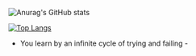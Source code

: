 
![Anurag's GitHub stats](https://github-readme-stats.vercel.app/api?username=brian6484&count_private=true&show_icons=true&theme=radical)

[![Top Langs](https://github-readme-stats.vercel.app/api/top-langs/?username=brian6484)](https://github.com/anuraghazra/github-readme-stats)

- You learn by an infinite cycle of trying and failing -

<!---
brian6484/brian6484 is a ✨ special ✨ repository because its `README.md` (this file) appears on your GitHub profile.
You can click the Preview link to take a look at your changes.
--->
